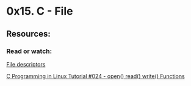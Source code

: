# 0x15. C - File
## Resources:
### Read or watch:

[File descriptors](https://en.wikipedia.org/wiki/File_descriptor)


[C Programming in Linux Tutorial #024 - open() read() write() Functions](https://www.youtube.com/watch?v=dP3N8g7h8gY)


